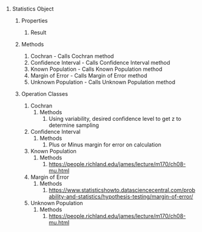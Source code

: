 1. Statistics Object
    1. Properties
        1. Result
    2. Methods
        1. Cochran - Calls Cochran method
        2. Confidence Interval - Calls Confidence Interval method
        3. Known Population - Calls Known Population method
        4. Margin of Error - Calls Margin of Error method
        5. Unknown Population - Calls Unknown Population method
        
    3. Operation Classes
       1. Cochran
            1. Methods
                1. Using variability, desired confidence level to get z to determine sampling
       2. Confidence Interval
            1. Methods
                1. Plus or Minus margin for error on calculation
       3. Known Population
            1. Methods
                1. https://people.richland.edu/james/lecture/m170/ch08-mu.html
       4. Margin of Error
            1. Methods
                1. https://www.statisticshowto.datasciencecentral.com/probability-and-statistics/hypothesis-testing/margin-of-error/
       5. Unknown Population
            1. Methods
                1. https://people.richland.edu/james/lecture/m170/ch08-mu.html
